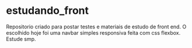 # estudando_front
Repositorio criado para postar testes e materiais de estudo de front end.
O escolhido hoje foi uma navbar simples responsiva feita com css flexbox.
Estude smp.

